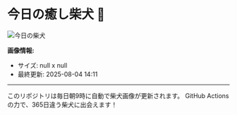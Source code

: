 # 今日の癒し柴犬 🐶

![今日の柴犬](null)

**画像情報:**
- サイズ: null x null
- 最終更新: 2025-08-04 14:11

---

このリポジトリは毎日朝9時に自動で柴犬画像が更新されます。
GitHub Actionsの力で、365日違う柴犬に出会えます！
